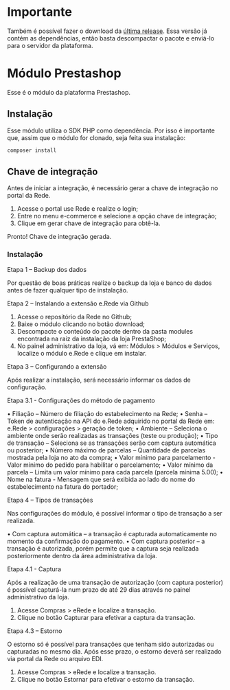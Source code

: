 # Importante

Também é possível fazer o download da [última release](https://github.com/DevelopersRede/prestashop/releases/latest/download/prestashop.zip). Essa versão já contém as dependências, então basta descompactar o pacote e enviá-lo para o servidor da plataforma.

# Módulo Prestashop

Esse é o módulo da plataforma Prestashop.

## Instalação

Esse módulo utiliza o SDK PHP como dependência. Por isso é importante que, assim que o módulo for clonado, seja feita sua instalação:

```bash
composer install
```

## Chave de integração
Antes de iniciar a integração, é necessário gerar a chave de integração no portal da Rede.

1.	Acesse o portal use Rede e realize o login;
2.	Entre no menu e-commerce e selecione a opção chave de integração;
3.	Clique em gerar chave de integração para obtê-la.

Pronto! Chave de integração gerada.

### Instalação

Etapa 1 – Backup dos dados

Por questão de boas práticas realize o backup da loja e banco de dados antes de fazer qualquer tipo de instalação.


Etapa 2 – Instalando a extensão e.Rede via Github

1.	Acesse o repositório da Rede no Github;
2.	Baixe o módulo clicando no botão download;
3.	Descompacte o conteúdo do pacote dentro da pasta modules encontrada na raiz da instalação da loja PrestaShop;
4.	No painel administrativo da loja, vá em: Módulos > Módulos e Serviços, localize o módulo e.Rede e clique em instalar.

Etapa 3 – Configurando a extensão

Após realizar a instalação, será necessário informar os dados de configuração.


Etapa 3.1 - Configurações do método de pagamento

•	Filiação – Número de filiação do estabelecimento na Rede;
•	Senha – Token de autenticação na API do e.Rede adquirido no portal da Rede em: e.Rede > configurações > geração de token;
•	Ambiente – Seleciona o ambiente onde serão realizadas as transações (teste ou produção);
•	Tipo de transação – Seleciona se as transações serão com captura automática ou posterior;
•	Número máximo de parcelas – Quantidade de parcelas mostrada pela loja no ato da compra;
•	Valor mínimo para parcelamento - Valor mínimo do pedido para habilitar o parcelamento;
•	Valor mínimo da parcela – Limita um valor mínimo para cada parcela (parcela mínima 5.00);
•	Nome na fatura - Mensagem que será exibida ao lado do nome do estabelecimento na fatura do portador;


Etapa 4 – Tipos de transações

Nas configurações do módulo, é possível informar o tipo de transação a ser realizada.

•	Com captura automática – a transação é capturada automaticamente no momento da confirmação do pagamento.
•	Com captura posterior – a transação é autorizada, porém permite que a captura seja realizada posteriormente dentro da área administrativa da loja.


Etapa 4.1 - Captura

Após a realização de uma transação de autorização (com captura posterior) é possível capturá-la num prazo de até 29 dias através no painel administrativo da loja.

1.	Acesse Compras > eRede e localize a transação.
2.	Clique no botão Capturar para efetivar a captura da transação.

Etapa 4.3 – Estorno

O estorno só é possível para transações que tenham sido autorizadas ou capturadas no mesmo dia. Após esse prazo, o estorno deverá ser realizado via portal da Rede ou arquivo EDI.

1.	Acesse Compras > eRede e localize a transação.
2.	Clique no botão Estornar para efetivar o estorno da transação.


